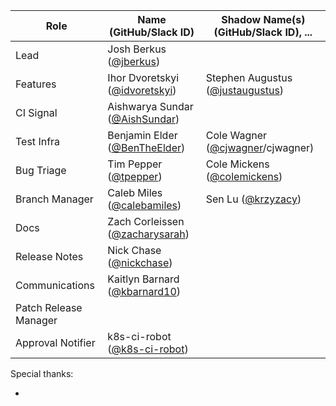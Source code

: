 | **Role** | **Name** (**GitHub/Slack ID**)  | **Shadow Name(s) (GitHub/Slack ID), ...** |
| ------ | ------ | ------ |
| Lead | Josh Berkus ([@jberkus](https://github.com/jberkus))  |  |
| Features | Ihor Dvoretskyi ([@idvoretskyi](https://github.com/idvoretskyi)) | Stephen Augustus ([@justaugustus](https://github.com/justaugustus)) |
| CI Signal | Aishwarya Sundar ([@AishSundar](https://github.com/AishSundar)) | |
| Test Infra | Benjamin Elder ([@BenTheElder](https://github.com/BenTheElder)) | Cole Wagner ([@cjwagner](https://github.com/cjwagner)/cjwagner) |
| Bug Triage | Tim Pepper ([@tpepper](https://github.com/tpepper)) | Cole Mickens ([@colemickens](https://github.com/colemickens)) |
| Branch Manager | Caleb Miles ([@calebamiles](https://github.com/calebamiles)) | Sen Lu ([@krzyzacy](https://github.com/krzyzacy)) |
| Docs | Zach Corleissen ([@zacharysarah](https://github.com/zacharysarah)) | |
| Release Notes | Nick Chase ([@nickchase](https://github.com/nickchase)) | |
| Communications | Kaitlyn Barnard ([@kbarnard10](https://github.com/kbarnard10)) | |
| Patch Release Manager | | |
| Approval Notifier | k8s-ci-robot ([@k8s-ci-robot](https://github.com/k8s-ci-robot)) | | |

Special thanks:

-
